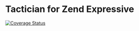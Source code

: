 # Tactician for Zend Expressive

[![Coverage Status](https://coveralls.io/repos/github/frankverhoeven/tactician/badge.svg?branch=master)](https://coveralls.io/github/frankverhoeven/tactician?branch=master)
